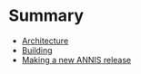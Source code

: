 # Summary

- [Architecture](./architecture.md)
- [Building](./building.md)
- [Making a new ANNIS release](./release.md)